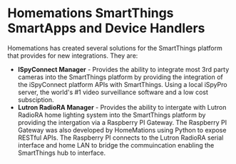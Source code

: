 # Homemations SmartThings SmartApps and Device Handlers

Homemations has created several solutions for the SmartThings platform that provides for new integrations.  They are:

- **ISpyConnect Manager** - Provides the ability to integrate most 3rd party cameras into the SmartThings platform by providing the integration of the iSpyConnect platform APIs with SmartThings.  Using a local iSpyPro server, the world's #1 video surveillance software and a low cost subsciption.
- **Lutron RadioRA Manager** - Provides the ability to intergate with Lutron RadioRA home lighting system into the SmartThings platform by providing the intergation via a Raspberry PI Gateway.  The Raspberry PI Gateway was also developed by HomeMations using Python to expose RESTful APIs.  The Raspberry PI connects to the Lutron RadioRA serial interface and home LAN to bridge the commuincation enabling the SmartThings hub to interface.  